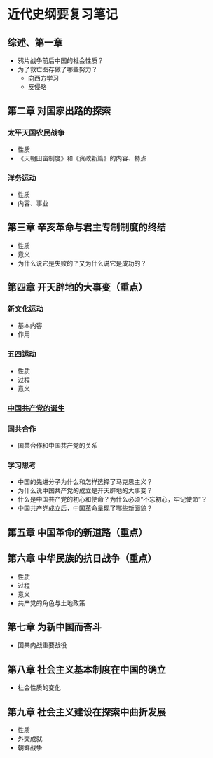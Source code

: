 # 近代史纲要复习笔记
## 综述、第一章
- 鸦片战争前后中国的社会性质？  
- 为了救亡图存做了哪些努力？
  - 向西方学习
  - 反侵略

## 第二章 对国家出路的探索
### 太平天国农民战争
- 性质
- 《天朝田亩制度》和《资政新篇》的内容、特点

### 洋务运动
- 性质
- 内容、事业

## 第三章 辛亥革命与君主专制制度的终结
- 性质
- 意义
- 为什么说它是失败的？又为什么说它是成功的？

## 第四章 开天辟地的大事变（重点）
### 新文化运动
- 基本内容
- 作用

### 五四运动
- 性质
- 过程
- 意义

### <u>中国共产党的诞生</u>

### 国共合作
- 国共合作和中国共产党的关系

### 学习思考
- 中国的先进分子为什么和怎样选择了马克思主义？
- 为什么说中国共产党的成立是开天辟地的大事变？
- 什么是中国共产党的初心和使命？为什么必须“不忘初心，牢记使命”？
- 中国共产党成立后，中国革命呈现了哪些新面貌？

## 第五章 中国革命的新道路（重点）

## 第六章 中华民族的抗日战争（重点）
- 性质
- 过程
- 意义
- 共产党的角色与土地政策

## 第七章 为新中国而奋斗
- 国共内战重要战役

## 第八章 社会主义基本制度在中国的确立
- 社会性质的变化

## 第九章 社会主义建设在探索中曲折发展
- 性质
- 外交成就
- 朝鲜战争

